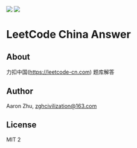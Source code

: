 ![](https://img.shields.io/badge/License-MIT-blueviolet)
![](https://img.shields.io/badge/Language-Java-brightgreen)


# LeetCode China Answer

## About
力扣中国(https://leetcode-cn.com) 题库解答

## Author
Aaron Zhu, zghcivilization@163.com

## License
MIT 2